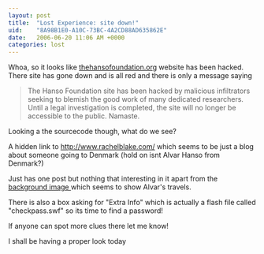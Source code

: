 ```yaml
---
layout: post
title:  "Lost Experience: site down!"
uid:	"8A98B1E0-A10C-73BC-4A2CD88AD635862E"
date:   2006-06-20 11:06 AM +0000
categories: lost
---
```

Whoa, so it looks like <a href="http://www.thehansofoundation.org/">thehansofoundation.org</a> website has been hacked. There site has gone down and is all red and there is only a message saying

<blockquote>
The Hanso Foundation site has been hacked by malicious infiltrators seeking to blemish the good work of many dedicated researchers. Until a legal investigation is completed, the site will no longer be accessible to the public. Namaste.
</blockquote>

Looking a the sourcecode though, what do we see?

A hidden link to <a href="http://www.rachelblake.com/">http://www.rachelblake.com/</a> which seems to be just a blog about someone going to Denmark (hold on isnt Alvar Hanso from Denmark?)

Just has one post but nothing that interesting in it apart from the <a href="http://www.rachelblake.com/img/europe-map_edit.jpg">background image </a> which seems to show Alvar's travels.

There is also a box asking for "Extra Info" which is actually a flash file called "checkpass.swf" so its time to find a password! 

If anyone can spot more clues there let me know!

I shall be having a proper look today